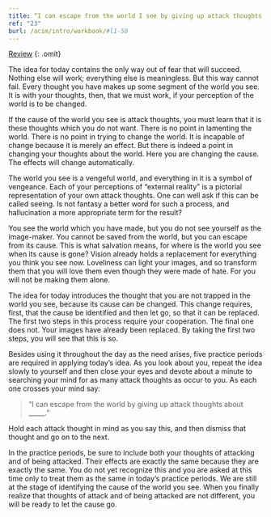 ```yaml
---
title: “I can escape from the world I see by giving up attack thoughts.”
ref: "23"
burl: /acim/intro/workbook/#l1-50
---
```


<a class="hide-review" href="/workbook/l055/#l023">Review</a>
{: .omit}

The idea for today contains the only way out of fear that will succeed.
Nothing else will work; everything else is meaningless. But this way
cannot fail. Every thought you have makes up some segment of the world
you see. It is with your thoughts, then, that we must work, if your
perception of the world is to be changed.

If the cause of the world you see is attack thoughts, you must learn
that it is these thoughts which you do not want. There is no point in
lamenting the world. There is no point in trying to change the world. It
is incapable of change because it is merely an effect. But there is
indeed a point in changing your thoughts about the world. Here you are
changing the cause. The effects will change automatically.

The world you see is a vengeful world, and everything in it is a symbol
of vengeance. Each of your perceptions of “external reality” is a
pictorial representation of your own attack thoughts. One can well ask
if this can be called seeing. Is not fantasy a better word for such a
process, and hallucination a more appropriate term for the result?

You see the world which you have made, but you do not see yourself as
the image-maker. You cannot be saved from the world, but you can escape
from its cause. This is what salvation means, for where is the world you
see when its cause is gone? Vision already holds a replacement for
everything you think you see now. Loveliness can light your images, and
so transform them that you will love them even though they were made of
hate. For you will not be making them alone.

The idea for today introduces the thought that you are not trapped in
the world you see, because its cause can be changed. This change
requires, first, that the cause be identified and then let go, so that
it can be replaced. The first two steps in this process require your
cooperation. The final one does not. Your images have already been
replaced. By taking the first two steps, you will see that this is so.

Besides using it throughout the day as the need arises, five practice
periods are required in applying today’s idea. As you look
about you, repeat the idea slowly to yourself and then close your eyes
and devote about a minute to searching your mind for as many attack
thoughts as occur to you. As each one crosses your mind say:

> “I can escape from the world by giving up attack thoughts about
> \_\_\_\_\_.”

Hold each attack thought in mind as you say this, and then dismiss that
thought and go on to the next.

In the practice periods, be sure to include both your thoughts of
attacking and of being attacked. Their effects are exactly the same
because they are exactly the same. You do not yet recognize this and you
are asked at this time only to treat them as the same in today’s
practice periods. We are still at the stage of identifying the cause of
the world you see. When you finally realize that thoughts of attack and
of being attacked are not different, you will be ready to let the cause
go.


